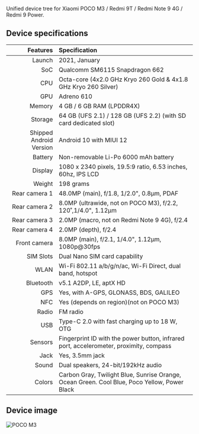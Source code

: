 Unified device tree for Xiaomi POCO M3 / Redmi 9T / Redmi Note 9 4G / Redmi 9 Power.

## Device specifications

Features   | Specification
-------:|:-------------------------
Launch	| 2021, January
SoC     | Qualcomm SM6115 Snapdragon 662
CPU     | Octa-core (4x2.0 GHz Kryo 260 Gold & 4x1.8 GHz Kryo 260 Silver)
GPU     | Adreno 610
Memory  | 4 GB / 6 GB RAM (LPDDR4X)
Storage | 64 GB (UFS 2.1) / 128 GB (UFS 2.2) (with SD card dedicated slot)
Shipped Android Version | Android 10 with MIUI 12
Battery | Non-removable Li-Po 6000 mAh battery
Display | 1080 x 2340 pixels, 19.5:9 ratio, 6.53 inches, 60hz, IPS LCD
Weight  | 198 grams
Rear camera 1 | 48.0MP (main), f/1.8, 1/2.0", 0.8µm, PDAF
Rear camera 2 | 8.0MP (ultrawide, not on POCO M3), f/2.2, 120˚,1/4.0", 1.12µm
Rear camera 3 | 2.0MP (macro, not on Redmi Note 9 4G), f/2.4
Rear camera 4 | 2.0MP (depth), f/2.4
Front camera  | 8.0MP (main), f/2.1, 1/4.0", 1.12µm, 1080p@30fps
SIM Slots | Dual Nano SIM card capability
WLAN  | Wi-Fi 802.11 a/b/g/n/ac, Wi-Fi Direct, dual band, hotspot
Bluetooth  | v5.1 A2DP, LE, aptX HD
GPS	    | Yes, with A-GPS, GLONASS, BDS, GALILEO
NFC	    | Yes (depends on region)(not on POCO M3)
Radio   | FM radio
USB	    | Type-C 2.0 with fast charging up to 18 W, OTG
Sensors | Fingerprint ID with the power button, infrared port, accelerometer, proximity, compass
Jack | Yes, 3.5mm jack
Sound | Dual speakers, 24-bit/192kHz audio
Colors 	| Carbon Gray, Twilight Blue, Sunrise Orange, Ocean Green. Cool Blue, Poco Yellow, Power Black

## Device image

![POCO M3](https://fdn2.gsmarena.com/vv/pics/xiaomi/xiaomi-poco-m3-0.jpg)
